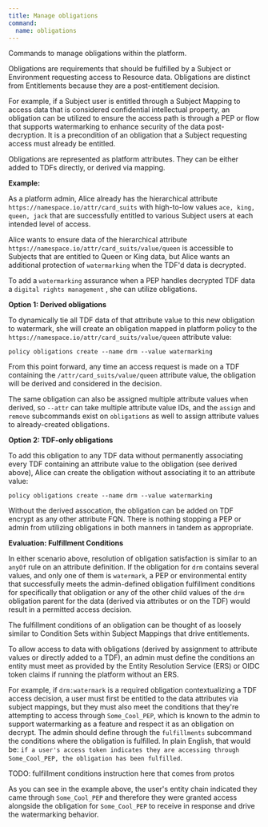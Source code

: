 ```yaml
---
title: Manage obligations
command:
  name: obligations
---
```


Commands to manage obligations within the platform.

Obligations are requirements that should be fulfilled by a Subject or Environment requesting access to Resource data. Obligations
are distinct from Entitlements because they are a post-entitlement decision.

For example, if a Subject user is entitled through a Subject Mapping to access data that is considered confidential intellectual
property, an obligation can be utilized to ensure the access path is through a PEP or flow that supports watermarking to enhance
security of the data post-decryption. It is a precondition of an obligation that a Subject requesting access must already be entitled.

Obligations are represented as platform attributes. They can be either added to TDFs directly, or derived via mapping.

**Example:**

As a platform admin, Alice already has the hierarchical attribute `https://namespace.io/attr/card_suits` with high-to-low values `ace, king, queen, jack`
that are successfully entitled to various Subject users at each intended level of access.

Alice wants to ensure data of the hierarchical attribute `https://namespace.io/attr/card_suits/value/queen`
is accessible to Subjects that are entitled to Queen or King data, but Alice wants an additional protection of `watermarking` when
the TDF'd data is decrypted.

To add a `watermarking` assurance when a PEP handles decrypted TDF data a `digital rights management` , she can utilize obligations.

**Option 1: Derived obligations**

To dynamically tie all TDF data of that attribute value to this new obligation to watermark, she will create an obligation
mapped in platform policy to the `https://namespace.io/attr/card_suits/value/queen` attribute value:

`policy obligations create --name drm --value watermarking`

From this point forward, any time an access request is made on a TDF containing the `/attr/card_suits/value/queen` attribute value, the obligation
will be derived and considered in the decision.

The same obligation can also be assigned multiple attribute values when derived, so `--attr` can take multiple attribute value IDs, and the
`assign` and `remove` subcommands exist on `obligations` as well to assign attribute values to already-created obligations.

**Option 2: TDF-only obligations**

To add this obligation to any TDF data without permanently associating every TDF containing an attribute value to the obligation (see derived above),
Alice can create the obligation without associating it to an attribute value:

`policy obligations create --name drm --value watermarking`

Without the derived assocation, the obligation can be added on TDF encrypt as any other attribute FQN. There is nothing stopping a PEP or admin from utilizing obligations in both manners in tandem as appropriate.

**Evaluation: Fulfillment Conditions**

In either scenario above, resolution of obligation satisfaction is similar to an `anyOf` rule on an attribute definition. If the obligation for `drm` contains
several values, and only one of them is `watermark`, a PEP or environmental entity that successfully meets the admin-defined obligation fulfillment conditions
for specifically that obligation or any of the other child values of the `drm` obligation parent for the data (derived via attributes or on the TDF)
would result in a permitted access decision.

The fulfillment conditions of an obligation can be thought of as loosely similar to Condition Sets within Subject Mappings that drive entitlements.

To allow access to data with obligations (derived by assignment to attribute values or directly added to a TDF), an admin must define the conditions
an entity must meet as provided by the Entity Resolution Service (ERS) or OIDC token claims if running the platform without an ERS.

For example, if `drm:watermark` is a required obligation contextualizing a TDF access decision, a user must first be entitled to the data attributes via subject mappings,
but they must also meet the conditions that they're attempting to access through `Some_Cool_PEP`, which is known to the admin to support watermarking
as a feature and respect it as an obligation on decrypt. The admin should define through the `fulfillments` subcommand the conditions where the obligation
is fulfilled. In plain English, that would be: `if a user's access token indicates they are accessing through Some_Cool_PEP, the obligation has been fulfilled`.

TODO: fulfillment conditions instruction here that comes from protos

As you can see in the example above, the user's entity chain indicated they came through `Some_Cool_PEP` and therefore they were granted access alongside the obligation
for `Some_Cool_PEP` to receive in response and drive the watermarking behavior.
